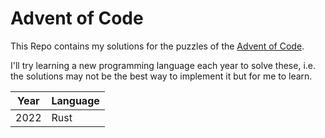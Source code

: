 # Advent of Code

This Repo contains my solutions for the puzzles of the [Advent of Code](https://github.com/heisenbug23/aoc/blob/main/2022/day16/src/main.rs).

I'll try learning a new programming language each year to solve these,
i.e. the solutions may not be the best way to implement it but for me to learn.

|Year|Language|
|----|--------|
|2022|Rust    |

